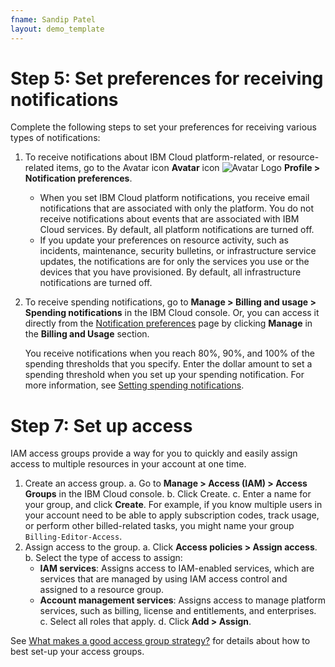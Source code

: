 ```yaml
---
fname: Sandip Patel
layout: demo_template
---
```


# Step 5: Set preferences for receiving notifications

Complete the following steps to set your preferences for receiving various types of notifications:

1. To receive notifications about IBM Cloud platform-related, or resource-related items, go to the Avatar icon **Avatar** icon ![Avatar Logo](/New-Product-Documentation/images/avataricon.png) **Profile > Notification preferences**.

   - When you set IBM Cloud platform notifications, you receive email notifications that are associated with only the platform. 
     You do not receive notifications about events that are associated with IBM Cloud services. By default, all platform notifications 
	 are turned off.
   - If you update your preferences on resource activity, such as incidents, maintenance, security bulletins, or infrastructure service updates, 
     the notifications are for only the services you use or the devices that you have provisioned. By default, all infrastructure notifications 
	 are turned off.
2. To receive spending notifications, go to **Manage > Billing and usage > Spending notifications** in the IBM Cloud console. Or, you can access it 
   directly from the [Notification preferences](https://cloud.ibm.com/login?redirect=%2Fuser%2Fnotifications) page by clicking **Manage** in 
   the **Billing and Usage** section.
   
   You receive notifications when you reach 80%, 90%, and 100% of the spending thresholds that you specify. Enter the dollar amount to set a spending
   threshold when you set up your spending notification. For more information, see [Setting spending notifications](https://cloud.ibm.com/docs/billing-usage?topic=billing-usage-spending).
   
# Step 7: Set up access

IAM access groups provide a way for you to quickly and easily assign access to multiple resources in your account at one time.

1. Create an access group.
   a. Go to **Manage > Access (IAM) > Access Groups** in the IBM Cloud console.
   b. Click Create.
   c. Enter a name for your group, and click **Create**. For example, if you know multiple users in your account need to be able to apply subscription 
      codes, track usage, or perform other billed-related tasks, you might name your group `Billing-Editor-Access`.
2. Assign access to the group.
   a. Click **Access policies > Assign access**.
   b. Select the type of access to assign:
	  - **IAM services**: Assigns access to IAM-enabled services, which are services that are managed by using IAM access control and assigned 
	    to a resource group.
      - **Account management services**: Assigns access to manage platform services, such as billing, license and entitlements, and enterprises.
   c. Select all roles that apply.
   d. Click **Add > Assign**.

See [What makes a good access group strategy?](https://cloud.ibm.com/docs/account?topic=account-account_setup#resource-group-strategy) for details about how to best set-up your access groups.